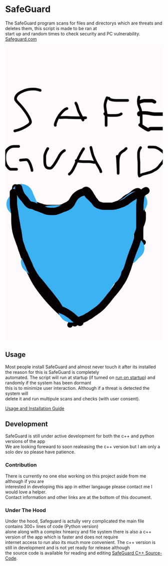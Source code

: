 # SafeGuard
The SafeGuard program scans for files and directorys which are threats and deletes them, this script is made to be ran at  
start up and random times to check security and PC vulnerability. [Safeguard.com](https://itzcozi.github.io/SafeGuard/)

![SafeGuard](https://github.com/itzCozi/SafeGuard/blob/main/.ignore/Banner.jpg)

## Usage
Most people install SafeGuard and almost never touch it after its installed the reason for this is SafeGuard is completely  
automated. The script will run at startup (if turned on [run on startup](https://itzcozi.github.io/SafeGuard/data/run-on-startup.html)) and randomly if the system has been dormant   
this is to minimize user interaction. Although if a threat is detected the system will  
delete it and run multipule scans and checks (with user consent).

[Usage and Installation Guide](https://github.com/itzCozi/SafeGuard/wiki/User-Manual)


## Development
SafeGuard is still under active development for both the c++ and python versions of the app  
We are looking foreward to soon realeasing the c++ version but I am only a solo dev so please have patience.


### Contribution 
There is currently no one else working on this project aside from me although if you are  
interested in developing this app in either langauge please contact me I would love a helper.  
Contact information and other links are at the bottom of this document.


### Under The Hood
Under the hood, Safeguard is actully very complicated the main file contains 300+ lines of code (Python version)  
alone along with a complex hirearcy and file system there is also a c++ version of the app which is faster and does not require  
internet access to run also its much more convenient. The c++ version is still in development and is not yet ready for release although  
the source code is available for reading and editing [SafeGuard C++ Source-Code](https://github.com/itzCozi/SafeGuard/tree/main/C%2B%2B%20Version%20(UNFINISHED)).